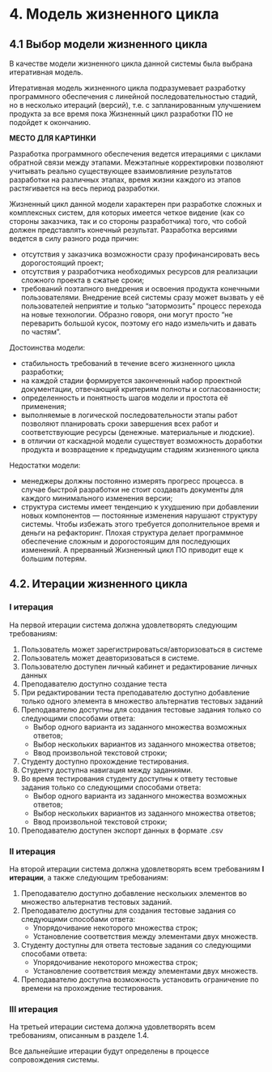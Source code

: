 # 4. Модель жизненного цикла

## 4.1 Выбор модели жизненного цикла

В качестве модели жизненного цикла данной системы была выбрана итеративная модель.

Итеративная модель жизненного цикла подразумевает разработку программного обеспечения с линейной последовательностью стадий, но в несколько итераций (версий), т.е. с запланированным улучшением продукта за все время пока Жизненный цикл разработки ПО не подойдет к окончанию.

**МЕСТО ДЛЯ КАРТИНКИ**

Разработка программного обеспечения ведется итерациями с циклами обратной связи между этапами. Межэтапные корректировки позволяют учитывать реально существующее взаимовлияние результатов разработки на различных этапах, время жизни каждого из этапов растягивается на весь  период разработки.

Жизненный цикл данной модели характерен при разработке сложных и комплексных систем, для которых имеется четкое видение (как со стороны заказчика, так и со стороны разработчика) того, что собой должен представлять конечный результат. Разработка версиями ведется в силу разного рода причин:
- отсутствия у заказчика возможности сразу профинансировать весь дорогостоящий проект;
- отсутствия у разработчика необходимых ресурсов для реализации сложного проекта в сжатые сроки;
- требований поэтапного внедрения и освоения продукта конечными пользователями. Внедрение всей системы сразу может вызвать у её пользователей неприятие и только “затормозить” процесс перехода на новые технологии. Образно говоря, они могут просто “не переварить большой кусок, поэтому его надо измельчить и давать по частям”.

Достоинства модели:
- стабильность требований  в течение всего жизненного цикла разработки;
- на каждой стадии формируется законченный набор проектной документации, отвечающий критериям полноты и согласованности;
- определенность и понятность шагов модели и простота её применения;
- выполняемые в логической последовательности этапы работ позволяют планировать сроки завершения всех работ и соответствующие ресурсы (денежные. материальные и людские).
- в отличии от каскадной модели существует возможность доработки продукта и возвращение к предыдущим стадиям жизненного цикла

Недостатки модели:
- менеджеры должны постоянно измерять прогресс процесса. в случае быстрой разработки не стоит создавать документы для каждого минимального изменения версии;
- структура системы имеет тенденцию к ухудшению при добавлении новых компонентов — постоянные изменения нарушают структуру системы. Чтобы избежать этого требуется дополнительное время и деньги на рефакторинг. Плохая структура делает программное обеспечение сложным и дорогостоящим для последующих изменений. А прерванный Жизненный цикл ПО приводит еще к большим потерям.

## 4.2. Итерации жизненного цикла

### I итерация

На первой итерации система должна удовлетворять следующим требованиям:

1. Пользователь может зарегистрироваться/авторизоваться в системе
2. Пользователь может деавторизоваться в системе.
3. Пользователю доступен личный кабинет и редактирование личных данных
4. Преподавателю доступно создание теста
5. При редактировании теста преподавателю доступно добавление только одного элемента в множество альтернатив тестовых заданий
6. Преподавателю доступны для создания тестовые задания только со следующими способами ответа:
    + Выбор одного варианта из заданного множества возможных ответов;
    + Выбор нескольких вариантов из заданного множества ответов;
    + Ввод произвольной текстовой строки;
7. Студенту доступно прохождение тестирования.
8. Студенту доступна навигация между заданиями.
9. Во время тестирования студенту доступны к ответу тестовые задания только со следующими способами ответа:
    + Выбор одного варианта из заданного множества возможных ответов;
    + Выбор нескольких вариантов из заданного множества ответов;
    + Ввод произвольной текстовой строки;
10. Преподавателю доступен экспорт данных в формате .csv

### II итерация

На второй итерации система должна удовлетворять всем требованиям **I итерации**, а также следующим требованиям:
1. Преподавателю доступно добавление нескольких элементов во множество альтернатив тестовых заданий.
2. Преподавателю доступны для создания тестовые задания со следующими способами ответа:
    + Упорядочивание некоторого множества строк;
    + Установление соответствия между элементами двух множеств.
3. Студенту доступны для ответа тестовые задания со следующими способами ответа:
    + Упорядочивание некоторого множества строк;
    + Установление соответствия между элементами двух множеств.
4. Преподавателю доступна возможность установить ограничение по времени на прохождение тестирования.

### III итерация

На третьей итерации система должна удовлетворять всем требованиям, описанным в разделе 1.4.

Все дальнейшие итерации будут определены в процессе сопровождения системы.
